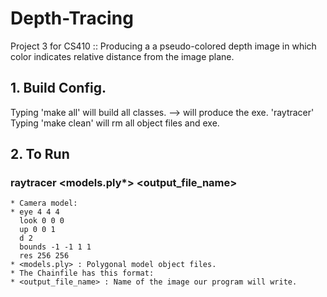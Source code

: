 # Depth-Tracing
Project 3 for CS410 :: Producing a a pseudo-colored depth image in which
color indicates relative distance from the image plane.

## 1. Build Config.
   Typing 'make all' will build all classes. --> will produce the exe. 'raytracer'
   Typing 'make clean' will rm all object files and exe.

## 2. To Run
###  raytracer <camera model> <models.ply*> <output_file_name>

    * Camera model:
    * eye 4 4 4 
      look 0 0 0 
      up 0 0 1 
      d 2 
      bounds -1 -1 1 1 
      res 256 256 
    * <models.ply> : Polygonal model object files.
    * The Chainfile has this format:
    * <output_file_name> : Name of the image our program will write.
